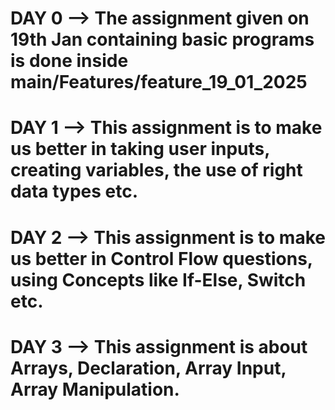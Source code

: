 # DAY 0 --> The assignment given on 19th Jan containing basic programs is done inside main/Features/feature_19_01_2025
# DAY 1 --> This assignment is to make us better in taking user inputs, creating variables, the use of right data types etc.
# DAY 2 --> This assignment is to make us better in Control Flow questions, using Concepts like If-Else, Switch etc.
# DAY 3 --> This assignment is about Arrays, Declaration, Array Input, Array Manipulation.
